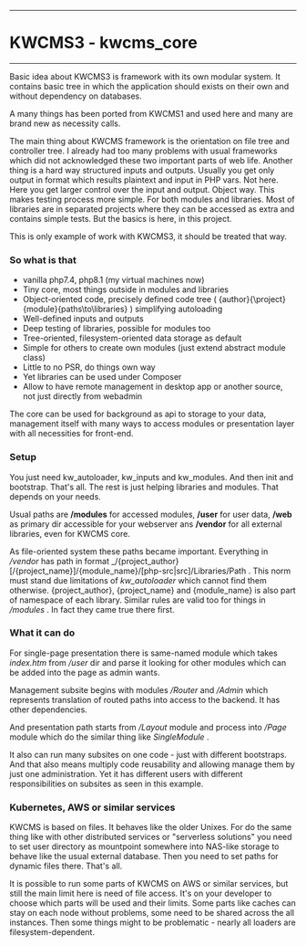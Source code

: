 -----------

# KWCMS3 - kwcms_core

------------

Basic idea about KWCMS3 is framework with its own modular system. It contains basic tree in
which the application should exists on their own and without dependency on databases.

A many things has been ported from KWCMS1 and used here and many are brand new as necessity
calls.

The main thing about KWCMS framework is the orientation on file tree and controller tree.
I already had too many problems with usual frameworks which did not acknowledged these two
important parts of web life. Another thing is a hard way structured inputs and outputs.
Usually you get only output in format which results plaintext and input in PHP vars. Not here.
Here you get larger control over the input and output. Object way. This makes testing process
more simple. For both modules and libraries. Most of libraries are in separated projects where
they can be accessed as extra and contains simple tests. But the basics is here, in this project.

This is only example of work with KWCMS3, it should be treated that way.

### So what is that

* vanilla php7.4, php8.1 (my virtual machines now)
* Tiny core, most things outside in modules and libraries
* Object-oriented code, precisely defined code tree ( \{author}{\project}\{module}\{paths\to\libraries} )
  simplifying autoloading
* Well-defined inputs and outputs
* Deep testing of libraries, possible for modules too
* Tree-oriented, filesystem-oriented data storage as default
* Simple for others to create own modules (just extend abstract module class)
* Little to no PSR, do things own way
* Yet libraries can be used under Composer
* Allow to have remote management in desktop app or another source, not just directly from webadmin

The core can be used for background as api to storage to your data, management itself with many ways
to access modules or presentation layer with all necessities for front-end.

### Setup

You just need kw_autoloader, kw_inputs and kw_modules. And then init and bootstrap. That's all. The
rest is just helping libraries and modules. That depends on your needs. 

Usual paths are __/modules__ for accessed modules, __/user__ for user data, __/web__ as primary dir
accessible for your webserver ans __/vendor__ for all external libraries, even for KWCMS core.

As file-oriented system these paths became important. Everything in _/vendor_ has path in format
_/{project_author}[/{project_name}]/{module_name}/[php-src|src]/Libraries/Path . This norm must
stand due limitations of _kw_autoloader_ which cannot find them otherwise. {project_author},
{project_name} and {module_name} is also part of namespace of each library. Similar rules are valid
too for things in _/modules_ . In fact they came true there first.

### What it can do

For single-page presentation there is same-named module which takes _index.htm_ from _/user_ dir
and parse it looking for other modules which can be added into the page as admin wants.

Management subsite begins with modules _/Router_ and _/Admin_ which represents translation of routed
paths into access to the backend. It has other dependencies.

And presentation path starts from _/Layout_ module and process into _/Page_ module which do the
similar thing like _SingleModule_ .

It also can run many subsites on one code - just with different bootstraps. And that also means
multiply code reusability and allowing manage them by just one administration. Yet it has different
users with different responsibilities on subsites as seen in this example.

### Kubernetes, AWS or similar services

KWCMS is based on files. It behaves like the older Unixes. For do the same thing like with other
distributed services or "serverless solutions" you need to set user directory as mountpoint somewhere
into NAS-like storage to behave like the usual external database. Then you need to set paths for
dynamic files there. That's all.

It is possible to run some parts of KWCMS on AWS or similar services, but still the main limit
here is need of file access. It's on your developer to choose which parts will be used and their
limits. Some parts like caches can stay on each node without problems, some need to be shared
across the all instances. Then some things might to be problematic - nearly all loaders are
filesystem-dependent.
